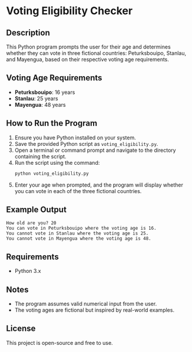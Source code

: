 # Voting Eligibility Checker

## Description
This Python program prompts the user for their age and determines whether they can vote in three fictional countries: Peturksbouipo, Stanlau, and Mayengua, based on their respective voting age requirements.

## Voting Age Requirements
- **Peturksbouipo**: 16 years
- **Stanlau**: 25 years
- **Mayengua**: 48 years

## How to Run the Program
1. Ensure you have Python installed on your system.
2. Save the provided Python script as `voting_eligibility.py`.
3. Open a terminal or command prompt and navigate to the directory containing the script.
4. Run the script using the command:
   ```sh
   python voting_eligibility.py
   ```
5. Enter your age when prompted, and the program will display whether you can vote in each of the three fictional countries.

## Example Output
```
How old are you? 20
You can vote in Peturksbouipo where the voting age is 16.
You cannot vote in Stanlau where the voting age is 25.
You cannot vote in Mayengua where the voting age is 48.
```

## Requirements
- Python 3.x

## Notes
- The program assumes valid numerical input from the user.
- The voting ages are fictional but inspired by real-world examples.

## License
This project is open-source and free to use.

